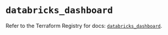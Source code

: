 # `databricks_dashboard`

Refer to the Terraform Registry for docs: [`databricks_dashboard`](https://registry.terraform.io/providers/databricks/databricks/1.88.0/docs/resources/dashboard).
